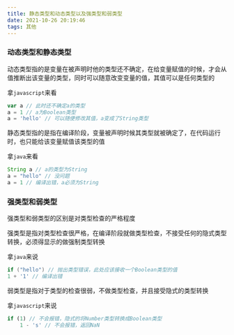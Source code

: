 ```yaml
---
title: 静态类型和动态类型以及强类型和弱类型
date: 2021-10-26 20:19:46
tags: 其他
---
```


### 动态类型和静态类型

动态类型指的是变量在被声明时他的类型还不确定，在给变量赋值的时候，才会从值推断出该变量的类型，同时可以随意改变变量的值，其值可以是任何类型的

拿`javascript`来看

```javascript
var a // 此时还不确定a的类型
a = 1 // a为Boolean类型
a = 'hello' // 可以随便修改其值，a变成了String类型
```

静态类型指的是指在编译阶段，变量被声明时候其类型就被确定了，在代码运行时，也只能给该变量赋值该类型的值

拿`java`来看

```java
String a // a的类型为String
a = "hello" // 没问题
a = 1 // 编译出错，a必须为String
```

### 强类型和弱类型

强类型和弱类型的区别是对类型检查的严格程度

强类型是指对类型检查很严格，在编译阶段就做类型检查，不接受任何的隐式类型转换，必须得显示的做强制类型转换

拿`java`来说

```java
if ("hello") // 抛出类型错误，此处应该接收一个Boolean类型的值
1 + '1' // 编译出错
```

弱类型是指对于类型的检查很弱，不做类型检查，并且接受隐式的类型转换

拿`javascript`来说

```javascript
if (1) // 不会报错，隐式的将Number类型转换成Boolean类型
    1 - 's' // 不会报错，返回NaN
```



